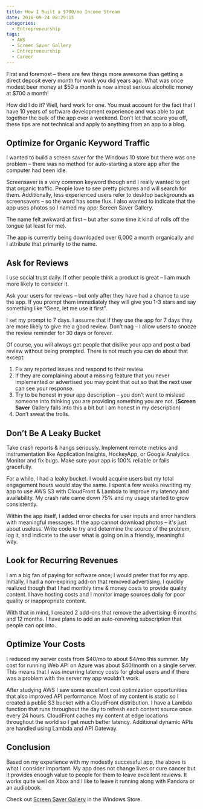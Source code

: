 ```yaml
---
title: How I Built a $700/mo Income Stream
date: 2018-09-24 08:29:15
categories:
  - Entrepreneurship
tags:
  - AWS
  - Screen Saver Gallery
  - Entrepreneurship
  - Career
---
```


First and foremost – there are few things more awesome than getting a direct deposit every month for work you did years ago. What was once modest beer money at $50 a month is now almost serious alcoholic money at $700 a month!

How did I do it? Well, hard work for one. You must account for the fact that I have 10 years of software development experience and was able to put together the bulk of the app over a weekend. Don’t let that scare you off, these tips are not technical and apply to anything from an app to a blog.

<!-- more -->

## Optimize for Organic Keyword Traffic

I wanted to build a screen saver for the Windows 10 store but there was one problem – there was no method for auto-starting a store app after the computer had been idle.

Screensaver is a very common keyword though and I really wanted to get that organic traffic. People love to see pretty pictures and will search for them. Additionally, less experienced users refer to desktop backgrounds as screensavers – so the word has some flux. I also wanted to indicate that the app uses photos so I named my app: Screen Saver Gallery.

The name felt awkward at first – but after some time it kind of rolls off the tongue (at least for me).

The app is currently being downloaded over 6,000 a month organically and I attribute that primarily to the name.

## Ask for Reviews

I use social trust daily. If other people think a product is great – I am much more likely to consider it.

Ask your users for reviews – but only after they have had a chance to use the app. If you prompt them immediately they will give you 1-3 stars and say something like “Geez, let me use it first”.

I set my prompt to 7 days. I assume that if they use the app for 7 days they are more likely to give me a good review. Don’t nag – I allow users to snooze the review reminder for 30 days or forever.

Of course, you will always get people that dislike your app and post a bad review without being prompted. There is not much you can do about that except:

1. Fix any reported issues and respond to their review
2. If they are complaining about a missing feature that you never implemented or advertised you may point that out so that the next user can see your response.
3. Try to be honest in your app description – you don’t want to mislead someone into thinking you are providing something you are not. (**Screen Saver** Gallery falls into this a bit but I am honest in my description)
4. Don’t sweat the trolls.

## Don’t Be A Leaky Bucket

Take crash reports & hangs seriously. Implement remote metrics and instrumentation like Application Insights, HockeyApp, or Google Analytics. Monitor and fix bugs. Make sure your app is 100% reliable or fails gracefully.

For a while, I had a leaky bucket. I would acquire users but my total engagement hours would stay the same. I spent a few weeks rewriting my app to use AWS S3 with CloudFront & Lambda to improve my latency and availability. My crash rate came down 75% and my usage started to grow consistently.

Within the app itself, I added error checks for user inputs and error handlers with meaningful messages. If the app cannot download photos – it's just about useless. Write code to try and determine the source of the problem, log it, and indicate to the user what is going on in a friendly, meaningful way.

## Look for Recurring Revenues

I am a big fan of paying for software once; I would prefer that for my app. Initially, I had a non-expiring add-on that removed advertising. I quickly realized though that I had monthly time & money costs to provide quality content. I have hosting costs and I monitor image sources daily for poor quality or inappropriate content.

With that in mind, I created 2 add-ons that remove the advertising: 6 months and 12 months. I have plans to add an auto-renewing subscription that people can opt into.

## Optimize Your Costs

I reduced my server costs from $40/mo to about $4/mo this summer. My cost for running Web API on Azure was about $40/month on a single server. This means that I was incurring latency costs for global users and if there was a problem with the server my app wouldn't work.

After studying AWS I saw some excellent cost optimization opportunities that also improved API performance. Most of my content is static so I created a public S3 bucket with a CloudFront distribution. I have a Lambda function that runs throughout the day to refresh each content source once every 24 hours. CloudFront caches my content at edge locations throughout the world so I get much better latency. Additional dynamic APIs are handled using Lambda and API Gateway.

## Conclusion

Based on my experience with my modestly successful app, the above is what I consider important. My app does not change lives or cure cancer but it provides enough value to people for them to leave excellent reviews. It works quite well on Xbox and I like to leave it running along with Pandora or an audiobook.

Check out [Screen Saver Gallery](https://www.microsoft.com/en-us/store/apps/screen-saver-gallery/9nblggh5j8tx 'Screen Saver Gallery Store Link') in the Windows Store.
